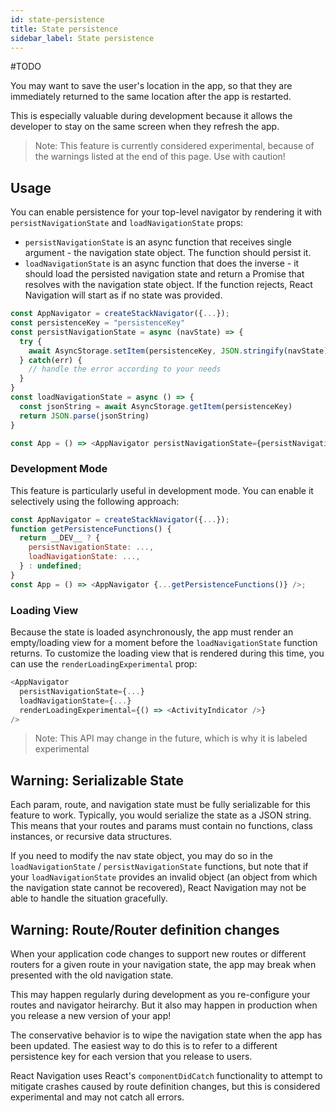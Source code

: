 ```yaml
---
id: state-persistence
title: State persistence
sidebar_label: State persistence
---
```


#TODO

You may want to save the user's location in the app, so that they are immediately returned to the same location after the app is restarted.

This is especially valuable during development because it allows the developer to stay on the same screen when they refresh the app.

> Note: This feature is currently considered experimental, because of the warnings listed at the end of this page. Use with caution!

## Usage

You can enable persistence for your top-level navigator by rendering it with `persistNavigationState` and `loadNavigationState` props:

- `persistNavigationState` is an async function that receives single argument - the navigation state object. The function should persist it.
- `loadNavigationState` is an async function that does the inverse - it should load the persisted navigation state and return a Promise that resolves with the navigation state object. If the function rejects, React Navigation will start as if no state was provided.

```js
const AppNavigator = createStackNavigator({...});
const persistenceKey = "persistenceKey"
const persistNavigationState = async (navState) => {
  try {
    await AsyncStorage.setItem(persistenceKey, JSON.stringify(navState))
  } catch(err) {
    // handle the error according to your needs
  }
}
const loadNavigationState = async () => {
  const jsonString = await AsyncStorage.getItem(persistenceKey)
  return JSON.parse(jsonString)
}

const App = () => <AppNavigator persistNavigationState={persistNavigationState} loadNavigationState={loadNavigationState} />;
```

### Development Mode

This feature is particularly useful in development mode. You can enable it selectively using the following approach:

```js
const AppNavigator = createStackNavigator({...});
function getPersistenceFunctions() {
  return __DEV__ ? {
    persistNavigationState: ...,
    loadNavigationState: ...,
  } : undefined;
}
const App = () => <AppNavigator {...getPersistenceFunctions()} />;
```

### Loading View

Because the state is loaded asynchronously, the app must render an empty/loading view for a moment before the `loadNavigationState` function returns. To customize the loading view that is rendered during this time, you can use the `renderLoadingExperimental` prop:

```js
<AppNavigator
  persistNavigationState={...}
  loadNavigationState={...}
  renderLoadingExperimental={() => <ActivityIndicator />}
/>
```

> Note: This API may change in the future, which is why it is labeled experimental

## Warning: Serializable State

Each param, route, and navigation state must be fully serializable for this feature to work. Typically, you would serialize the state as a JSON string. This means that your routes and params must contain no functions, class instances, or recursive data structures.

If you need to modify the nav state object, you may do so in the `loadNavigationState` / `persistNavigationState` functions, but note that if your `loadNavigationState` provides an invalid object (an object from which the navigation state cannot be recovered), React Navigation may not be able to handle the situation gracefully.

## Warning: Route/Router definition changes

When your application code changes to support new routes or different routers for a given route in your navigation state, the app may break when presented with the old navigation state.

This may happen regularly during development as you re-configure your routes and navigator heirarchy. But it also may happen in production when you release a new version of your app!

The conservative behavior is to wipe the navigation state when the app has been updated. The easiest way to do this is to refer to a different persistence key for each version that you release to users.

React Navigation uses React's `componentDidCatch` functionality to attempt to mitigate crashes caused by route definition changes, but this is considered experimental and may not catch all errors.
